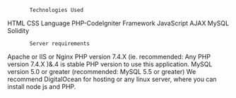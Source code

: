            Technologies Used
HTML
CSS
Language
PHP-CodeIgniter Framework
JavaScript
AJAX
MySQL
Solidity


           Server requirements
Apache or IIS or Nginx
PHP version 7.4.X (ie. recommended: Any PHP version 7.4.X )&.4 is stable PHP version to use this application.
MySQL version 5.0 or greater (recommended: MySQL 5.5 or greater)
We recommend DigitalOcean for hosting or any linux server, where you can install node js and PHP.
